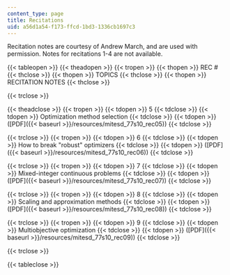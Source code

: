```yaml
---
content_type: page
title: Recitations
uid: a56d1a54-f173-ffcd-1bd3-1336cb1697c3
---
```


Recitation notes are courtesy of Andrew March, and are used with permission. Notes for recitations 1-4 are not available.

{{< tableopen >}}
{{< theadopen >}}
{{< tropen >}}
{{< thopen >}}
REC #
{{< thclose >}}
{{< thopen >}}
TOPICS
{{< thclose >}}
{{< thopen >}}
RECITATION NOTES
{{< thclose >}}

{{< trclose >}}

{{< theadclose >}}
{{< tropen >}}
{{< tdopen >}}
5
{{< tdclose >}}
{{< tdopen >}}
Optimization method selection
{{< tdclose >}}
{{< tdopen >}}
([PDF]({{< baseurl >}}/resources/mitesd_77s10_rec05))
{{< tdclose >}}

{{< trclose >}}
{{< tropen >}}
{{< tdopen >}}
6
{{< tdclose >}}
{{< tdopen >}}
How to break "robust" optimizers
{{< tdclose >}}
{{< tdopen >}}
([PDF]({{< baseurl >}}/resources/mitesd_77s10_rec06))
{{< tdclose >}}

{{< trclose >}}
{{< tropen >}}
{{< tdopen >}}
7
{{< tdclose >}}
{{< tdopen >}}
Mixed-integer continuous problems
{{< tdclose >}}
{{< tdopen >}}
([PDF]({{< baseurl >}}/resources/mitesd_77s10_rec07))
{{< tdclose >}}

{{< trclose >}}
{{< tropen >}}
{{< tdopen >}}
8
{{< tdclose >}}
{{< tdopen >}}
Scaling and approximation methods
{{< tdclose >}}
{{< tdopen >}}
([PDF]({{< baseurl >}}/resources/mitesd_77s10_rec08))
{{< tdclose >}}

{{< trclose >}}
{{< tropen >}}
{{< tdopen >}}
9
{{< tdclose >}}
{{< tdopen >}}
Multiobjective optimization
{{< tdclose >}}
{{< tdopen >}}
([PDF]({{< baseurl >}}/resources/mitesd_77s10_rec09))
{{< tdclose >}}

{{< trclose >}}

{{< tableclose >}}